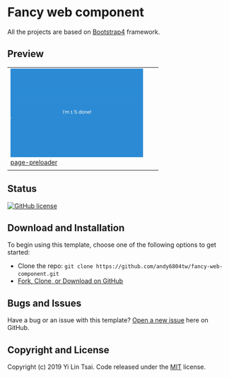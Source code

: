 # Fancy web component
All the projects are based on [Bootstrap4](http://startbootstrap.com/) framework.

## Preview

<table>
    <tbody>
        <tr>
            <td>
                <img src="page-preloader/screenshot/demo.gif" width="300px"><br>
                <a href="https://andy6804tw.github.io/fancy-web-component/page-preloader/">page-preloader</a>
            </td>
            <td>
                <!-- <img src="SB admin/screenshot/demo.gif" width="300px"><br>
                <a href="https://andy6804tw.github.io/fancy-web-component/SB admin">SB admin</a> -->
            </td>
            <td>
                <!-- <img src="Sidebar Collapse/screenshot/demo.gif" width="300px"><br>
                <a href="https://andy6804tw.github.io/fancy-web-component/Sidebar Collapse">Sidebar Collapse</a> -->
            </td>
        </tr>
        <tr>
            <td>
                <!-- <img src="fancy-dashboard/screenshot/demo.png" width="300px"><br>
                <a href="https://andy6804tw.github.io/fancy-web-component/fancy-dashboard">fancy dashboard</a> -->
             </td>
        </tr>
    </tbody>
</table>

## Status

[![GitHub license](https://img.shields.io/badge/license-MIT-blue.svg)](https://github.com/andy6804tw/fancy-web-component/blob/master/LICENSE)

## Download and Installation

To begin using this template, choose one of the following options to get started:

-   Clone the repo: `git clone https://github.com/andy6804tw/fancy-web-component.git`
-   [Fork, Clone, or Download on GitHub](https://github.com/andy6804tw/fancy-web-component)

## Bugs and Issues

Have a bug or an issue with this template? [Open a new issue](https://github.com/andy6804tw/fancy-web-component/issues) here on GitHub.

## Copyright and License

Copyright (c) 2019 Yi Lin Tsai. Code released under the [MIT](https://github.com/andy6804tw/fancy-web-component/blob/master/LICENSE) license.
